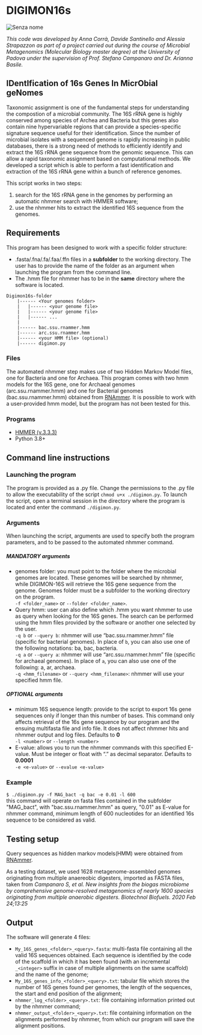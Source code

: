 # DIGIMON16s    
![Senza nome](https://user-images.githubusercontent.com/84088778/118647347-89103f00-b7e1-11eb-87cf-248cc7abf5db.png)

*This code was developed by Anna Corrà, Davide Santinello and Alessia Strapazzon as part of a project carried out during the course of Microbial Metagenomics 
(Molecular Biology master degree) at the University of Padova under the supervision of Prof. Stefano Campanaro and Dr. Arianna Basile.*


## IDentIfication of 16s Genes In MicrObial geNomes

Taxonomic assignment is one of the fundamental steps for understanding the compostion of a microbial community.
The 16S rRNA gene is highly conserved among species of Archea and Bacteria but this genes also contain nine hypervariable regions that can provide a species-specific signature sequence useful for their identification.
Since the number of microbial isolates with a sequenced genome is rapidly increasing in public databases, there is a strong need of methods to efficiently identify and extract the 16S rRNA gene sequence from the genomic sequence. This can allow a rapid taxonomic assignment based on computational methods.
We developed a script which is able to perform a fast identification and extraction of the 16S rRNA gene within a bunch of reference genomes.

This script works in two steps:
1. search for the 16S rRNA gene in the genomes by performing an automatic nhmmer search with HMMER software;
2. use the nhmmer hits to extract the identified 16S sequence from the genomes.

## Requirements
This program has been designed to work with a specific folder structure:
- .fasta/.fna/.fa/.faa/.ffn files in a **subfolder** to the working directory. The user has to provide the name of the folder as an argument when launching the program from the command line.
- The .hmm file for nhmmer has to be in the **same** directory where the software is located.
```
Digimon16s-folder
	|------ <Your genomes folder>
	|	|------ <your genome file>
	|	|------ <your genome file>
	|	|------ ...
	|
	|------ bac.ssu.rnammer.hmm
	|------ arc.ssu.rnammer.hmm
	|------ <your HMM file> (optional)
	|------ digimon.py
```

### Files
The automated nhmmer step makes use of two Hidden Markov Model files, one for Bacteria and one for Archaea.
This program comes with two hmm models for the 16S gene, one for Archaeal genomes (arc.ssu.rnammer.hmm) and one for Bacterial genomes (bac.ssu.rnammer.hmm) obtained from [RNAmmer](http://www.cbs.dtu.dk/services/RNAmmer/). It is possible to work with a user-provided hmm model, but the program has not been tested for this.

### Programs
- [HMMER (v.3.3.3)](http://hmmer.org/)
- Python 3.8+

## Command line instructions
### Launching the program
The program is provided as a .py file. Change the permissions to the .py file to allow the executability of the script `chmod u+x ./digimon.py`.
To launch the script, open a terminal session in the directory where the program is located and enter the command `./digimon.py`.
### Arguments
When launching the script, arguments are used to specify both the program parameters, and to be passed to the automated nhmmer command.
##### MANDATORY arguments
- genomes folder: you must point to the folder where the microbial genomes are located. These genomes will be searched by nhmmer, while DIGIMON-16S will retrieve the 16S gene sequence from the genome. Genomes folder must be a subfolder to the working directory on the program.\
`-f <folder_name>` or `--folder <folder_name>`.
- Query hmm: user can also define which .hmm you want nhmmer to use as query when looking for the 16S genes. The search can be performed using the hmm files provided by the software or another one selected by the user.\
	`-q b` or `--query b`: nhmmer will use “bac.ssu.rnammer.hmm” file (specific for bacterial genomes). In place of `b`, you can also use one of the following notations: ba, bac, bacteria.\
	`-q a` or `--query a`: nhmmer will use “arc.ssu.rnammer.hmm” file (specific for archaeal genomes). In place of `a`, you can also use one of the following: a, ar, archaea.\
	`-q <hmm_filename>` or `--query <hmm_filename>`: nhmmer will use your specified hmm file.
    
##### OPTIONAL arguments
- minimum 16S sequence length: provide to the script to export 16s gene sequences only if longer than this number of bases. This command only affects retrieval of the 16s gene sequence by our program and the ensuing multifasta file and info file. It does not affect nhmmer hits and nhmmer output and log files. Defaults to **0**\
`-l <number>` or `--length <number>`
- E-value: allows you to run the nhmmer commands with this specified E-value. Must be integer or float with “.” as decimal separator. Defaults to **0.0001**\
`-e <e-value>` or `--evalue <e-value>`

### Example
`$ ./digimon.py -f MAG_bact -q bac -e 0.01 -l 600` \
this command will operate on fasta files contained in the subfolder "MAG_bact", with "bac.ssu.rnammer.hmm" as query, "0.01" as E-value for nhmmer command, minimum length of 600 nucleotides for an identified 16s sequence to be considered as valid.
	
## Testing setup
Query sequences as hidden markov models(HMM) were obtained from [RNAmmer](http://www.cbs.dtu.dk/services/RNAmmer/).

As a testing dataset, we used 1628 metagenome-assembled genomes originating from multiple anaereobic digesters, imported as FASTA files, taken from _Campanaro S, et al. New insights from the biogas microbiome by comprehensive genome-resolved metagenomics of nearly 1600 species originating from multiple anaerobic digesters. Biotechnol Biofuels. 2020 Feb 24;13:25_

## Output
The software will generate 4 files:
- `My_16S_genes_<folder>_<query>.fasta`: multi-fasta file containing all the valid 16S sequences obtained. Each sequence is identified by the code of the scaffold in which it has been found (with an incremental `_<integer>` suffix in case of multiple alignments on the same scaffold) and the name of the genome;
- `My_16S_genes_info_<folder>_<query>.txt`: tabular file which stores the number of 16S genes found per genomes, the length of the sequences, the start and end position of the alignment; 
- `nhmmer_log_<folder>_<query>.txt`: file containing information printed out by the nhmmer command;
- `nhmmer_output_<folder>_<query>.txt`: file containing information on the alignments performed by nhmmer, from which our program will save the alignment positions. 
